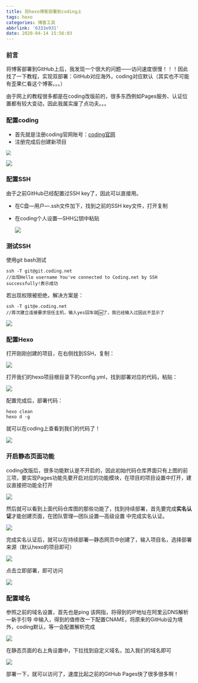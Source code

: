```yaml
---
title: 将hexo博客部署到coding上
tags: hexo
categories: 博客工具
abbrlink: '6333e931'
date: 2020-04-14 15:56:03
---
```


### 前言

将博客部署到GitHub上后，我发现一个很大的问题——访问速度很慢！！！因此找了一下教程，实现双部署：GitHub对应海外，coding对应默认（其实也不可能有歪果仁看这个博客。。。）

由于网上的教程很多都是在coding改版前的，很多东西例如Pages服务、认证位置都有较大变动，因此我属实废了点功夫。。。



<!--more-->

### 配置coding

- 首先就是注册coding官网账号：[coding官网](https://coding.net/)
- 注册完成后创建新项目

<img src="https://leslie1-1309334886.cos.ap-shanghai.myqcloud.com/obsidian/He0fc2946326c4828a2c7a145c1e495b0m.png" style="zoom:80%;" />

![](https://leslie1-1309334886.cos.ap-shanghai.myqcloud.com/obsidian/Ha5b5fef975e14c3fb6869f25c14195d4y.png)

### 配置SSH

由于之前GitHub已经配置过SSH key了，因此可以直接用。

- 在C盘—用户—.ssh文件加下，找到之前的SSH key文件，打开复制

- 在coding个人设置—SHH公钥中粘贴

  ![](https://leslie1-1309334886.cos.ap-shanghai.myqcloud.com/obsidian/Hf5a8605e46b843c297e3b3565c0e9e2bn.png)

### 测试SSH

使用git bash测试

```
ssh -T git@git.coding.net 
//出现Hello username You've connected to Coding.net by SSH successfully!表示成功

```

若出现权限被拒绝，解决方案是：

```
ssh -T git@e.coding.net
//首次建立连接要求信任主机，输入yes回车就🆗了，我已经输入过因此不显示了
```

![](https://leslie1-1309334886.cos.ap-shanghai.myqcloud.com/obsidian/Hfa5c1e816c8d46dcb5be564ed4dfc999q.png)

### 配置Hexo

打开刚刚创建的项目，在右侧找到SSH，复制：

![](https://leslie1-1309334886.cos.ap-shanghai.myqcloud.com/obsidian/H607ff457a1a24d1c8a6312d2b22b4d03T.png)

打开我们的hexo项目根目录下的config.yml，找到部署对应的代码，粘贴：

![](https://leslie1-1309334886.cos.ap-shanghai.myqcloud.com/obsidian/Ha6a02a2497a14fd2aedcd4d57a4a22d7g.png)

配置完成后，部署代码：

```
hexo clean
hexo d -g
```

就可以在coding上查看到我们的代码了！

![](https://leslie1-1309334886.cos.ap-shanghai.myqcloud.com/obsidian/Hb5e753659ede42ea8235f0018e8b3ccd3.png)

### 开启静态页面功能

coding改版后，很多功能默认是不开启的，因此初始代码仓库界面只有上图的前三项，要实现Pages功能先要开启对应的功能模块，在项目的项目设置中打开，建议直接把功能全打开

![](https://leslie1-1309334886.cos.ap-shanghai.myqcloud.com/obsidian/H05f698a69b33482e8b52d296d36299ecJ.png)

然后就可以看到上面代码仓库图的那些功能了，找到持续部署，首先要完成**实名认证**才能创建页面，在团队管理—团队设置—高级设置 中完成实名认证。

![](https://leslie1-1309334886.cos.ap-shanghai.myqcloud.com/obsidian/Hf3070358fe8b456e84a09b50b694502fR.png)

完成实名认证后，就可以在持续部署—静态网页中创建了，输入项目名，选择部署来源（默认hexo的项目即可）

![](https://leslie1-1309334886.cos.ap-shanghai.myqcloud.com/obsidian/H22c48fed15774816829dbe39101fa2231.png)

点击立即部署，即可访问

![](https://leslie1-1309334886.cos.ap-shanghai.myqcloud.com/obsidian/Hae599665c7754e43ae9a9a82c5bedcf03.png)

### 配置域名

参照之前的域名设置，首先也是ping 该网指，将得到的IP地址在阿里云DNS解析—新手引导 中输入，得到的值修改一下配置CNAME，将原来的GitHub设为境外，coding默认，等一会配置解析完成

![](https://leslie1-1309334886.cos.ap-shanghai.myqcloud.com/obsidian/Ha280ebbad0d147bb8369142895327d1eJ.png)

在静态页面的右上角设置中，下拉找到自定义域名，加入我们的域名即可

![](https://leslie1-1309334886.cos.ap-shanghai.myqcloud.com/obsidian/Hf8584a439e2340f19f782883d5fbd54d3.png)

部署一下，就可以访问了，速度比起之前的GitHub Pages快了很多很多啊！